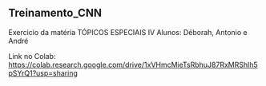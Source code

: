 ## Treinamento_CNN
Exercicio da matéria TÓPICOS ESPECIAIS IV
Alunos: Déborah, Antonio e André

Link no Colab: https://colab.research.google.com/drive/1xVHmcMieTsRbhuJ87RxMRShlh5pSYrQ1?usp=sharing
